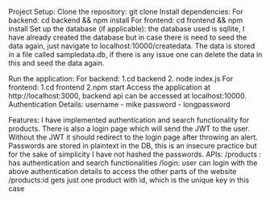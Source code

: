 Project Setup:
  Clone the repository: git clone [<repository-url>](https://github.com/vipinreddy1/sampleWebApp)
Install dependencies:
  For backend: cd backend && npm install
  For frontend: cd frontend && npm install
Set up the database (if applicable):
  the database used is sqllite, I have already created the database but in case there is need to seed the data again, just navigate to localhost:10000/createdata.
  The data is stored in a file called sampledata.db, if there is any issue one can delete the data in this and seed the data again.
  
Run the application:
For backend:
  1.cd backend
  2. node index.js
For frontend: 
1.cd frontend 
2.npm start
Access the application at http://localhost:3000, backend api can be accessed at localhost:10000.
Authentication Details:
username - mike
password - longpassword

Features:
I have implemented authentication and search functionality for products. There is also a login page which will send the JWT to the user.
Without the JWT it should redirect to the login page after throwing an alert.
Passwords are stored in plaintext in the DB, this is an insecure practice but for the sake of simplicity I have not hashed the passwords.
APIs: 
/products : has authentication and search functionalities
/login: user can login with the above authentication details to access the other parts of the website
/products:id gets just one product with id, which is the unique key in this case



